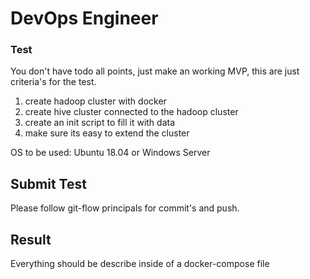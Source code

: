 # DevOps Engineer

### Test

You don't have todo all points, just make an working MVP, this are just 
criteria's for the test.

1. create hadoop cluster with docker 
2. create hive cluster connected to the hadoop cluster
3. create an init script to fill it with data 
4. make sure its easy to extend the cluster

OS to be used: Ubuntu 18.04 or Windows Server

## Submit Test
Please follow git-flow principals for commit's and push.

## Result
Everything should be describe inside of a docker-compose file
